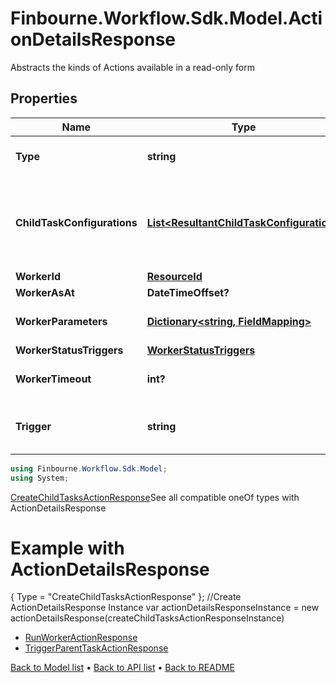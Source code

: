 # Finbourne.Workflow.Sdk.Model.ActionDetailsResponse
Abstracts the kinds of Actions available in a read-only form

## Properties

Name | Type | Description | Notes
------------ | ------------- | ------------- | -------------
**Type** | **string** | Type name for this Action | [optional] 
**ChildTaskConfigurations** | [**List&lt;ResultantChildTaskConfiguration&gt;**](ResultantChildTaskConfiguration.md) | Tasks can be generated from run worker results; this is the configuration | [optional] 
**WorkerId** | [**ResourceId**](ResourceId.md) |  | [optional] 
**WorkerAsAt** | **DateTimeOffset?** | Worker AsAt | [optional] 
**WorkerParameters** | [**Dictionary&lt;string, FieldMapping&gt;**](FieldMapping.md) | Parameters for this Worker | [optional] 
**WorkerStatusTriggers** | [**WorkerStatusTriggers**](WorkerStatusTriggers.md) |  | [optional] 
**WorkerTimeout** | **int?** | Worker timeout in seconds | [optional] 
**Trigger** | **string** | Trigger on parent task to be invoked | [optional] 

```csharp
using Finbourne.Workflow.Sdk.Model;
using System;
```
 [CreateChildTasksActionResponse](./CreateChildTasksActionResponse.md)See all compatible oneOf types with ActionDetailsResponse

# Example with ActionDetailsResponse
{
     Type  =  "CreateChildTasksActionResponse"
};
//Create ActionDetailsResponse Instance
var actionDetailsResponseInstance = new actionDetailsResponse(createChildTasksActionResponseInstance)


 * [RunWorkerActionResponse](./RunWorkerActionResponse.md)
 * [TriggerParentTaskActionResponse](./TriggerParentTaskActionResponse.md)

[Back to Model list](../README.md#documentation-for-models) &#8226; [Back to API list](../README.md#documentation-for-api-endpoints) &#8226; [Back to README](../README.md)
